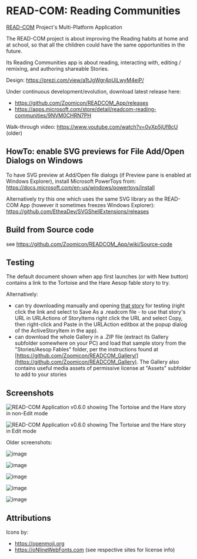 # READ-COM: Reading Communities
[READ-COM](https://www.read-com-eu.uma.es/) Project's Multi-Platform Application

The READ-COM project is about improving the Reading habits at home and at school, so that all the children could have the same opportunities in the future.

Its Reading Communities app is about reading, interacting with, editing / remixing, and authoring shareable Stories.

Design:
https://prezi.com/view/a1tJgWgr4pUiLwyM4eiP/

Under continuous development/evolution, download latest release here:
* https://github.com/Zoomicon/READCOM_App/releases
* https://apps.microsoft.com/store/detail/readcom-reading-communities/9NVM0CHRN7PH

Walk-through video:
https://www.youtube.com/watch?v=0vXp5jUf8cU (older)

## HowTo: enable SVG previews for File Add/Open Dialogs on Windows

To have SVG preview at Add/Open file dialogs (if Preview pane is enabled at Windows Explorer), install Microsoft PowerToys from: https://docs.microsoft.com/en-us/windows/powertoys/install

Alternatively try this one which uses the same SVG library as the READ-COM App (however it sometimes freezes Windows Explorer): https://github.com/EtheaDev/SVGShellExtensions/releases

## Build from Source code
see https://github.com/Zoomicon/READCOM_App/wiki/Source-code

## Testing

The default document shown when app first launches (or with New button) contains a link to the Tortoise and the Hare Aesop fable story to try.

Alternatively:
* can try downloading manually and opening [that story](https://raw.githubusercontent.com/zoomicon/READCOM_Gallery/master/Gallery/en/3-6/The%20Tortoise%20and%20the%20Hare.readcom) for testing (right click the link and select to Save As a .readcom file - to use that story's URL in URLActions of StoryItems right click the URL and select Copy, then right-click and Paste in the URLAction editbox at the popup dialog of the ActiveStoryItem in the app).
* can download the whole Gallery in a .ZIP file (extract its Gallery subfolder somewhere on your PC) and load that sample story from the "Stories/Aesop Fables" folder, per the instructions found at [https://github.com/Zoomicon/READCOM_Gallery/](https://github.com/Zoomicon/READCOM_Gallery). The Gallery also contains useful media assets of permissive license at "Assets" subfolder to add to your stories

## Screenshots

![READ-COM Application v0.6.0 showing The Tortoise and the Hare story in non-Edit mode](https://user-images.githubusercontent.com/3461504/172428202-baf8aa71-a125-48d4-9521-f211645a9446.png)

![READ-COM Application v0.6.0 showing The Tortoise and the Hare story in Edit mode](https://user-images.githubusercontent.com/3461504/172427727-8aeea65c-b8ee-4e76-a376-fc1a802f8fe8.png)

Older screenshots:

![image](https://user-images.githubusercontent.com/3461504/164836697-5d1b6d1e-e665-446b-a8f9-21fc8bfe8bce.png)

![image](https://user-images.githubusercontent.com/3461504/159692204-c61e2f77-61c6-4afe-860b-5d4e9acf840c.png)

![image](https://user-images.githubusercontent.com/3461504/153725195-3f952633-dbfa-4da1-a3d6-ca280608c6e8.png)

![image](https://user-images.githubusercontent.com/3461504/152587444-315f557f-55d9-453a-94f1-042d7b76e010.png)

![image](https://user-images.githubusercontent.com/3461504/150108636-95dbc253-33bc-46ab-b1cb-aa91d1f7a6fb.png)


## Attributions
Icons by:
* https://openmoji.org
* https://oNlineWebFonts.com
(see respective sites for license info)
